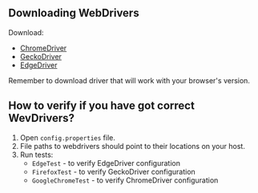 ## Downloading WebDrivers
Download:
- [ChromeDriver](https://chromedriver.chromium.org/downloads)
- [GeckoDriver](https://github.com/mozilla/geckodriver/releases)
- [EdgeDriver](https://developer.microsoft.com/en-us/microsoft-edge/tools/webdriver/)

Remember to download driver that will work with your browser's version.

## How to verify if you have got correct WevDrivers?
1. Open `config.properties` file.
2. File paths to webdrivers should point to their locations on your host.
3. Run tests:
    - `EdgeTest` - to verify EdgeDriver configuration
    - `FirefoxTest` - to verify GeckoDriver configuration
    - `GoogleChromeTest` - to verify ChromeDriver configuration